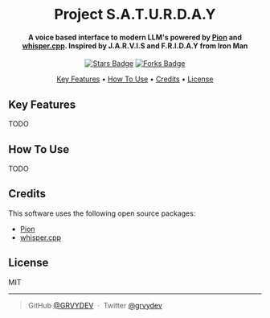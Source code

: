 <h1 align="center">
  <br>
  <!--- TODO Add img
  <a href=""><img src="https://raw.githubusercontent.com/amitmerchant1990/electron-markdownify/master/app/img/markdownify.png" alt="Markdownify" width="200"></a> -->
  <br>
   Project S.A.T.U.R.D.A.Y 
  <br>
</h1>

<h4 align="center">A voice based interface to modern LLM's powered by <a href="https://github.com/pion">Pion</a> and <a href="https://github.com/ggerganov/whisper.cpp">whisper.cpp</a>. Inspired by J.A.R.V.I.S and F.R.I.D.A.Y from Iron Man</h4>

<p align="center">
    <a href="https://github.com/GRVYDEV/S.A.T.U.R.D.A.Y/stargazers"><img src="https://img.shields.io/github/stars/GRVYDEV/S.A.T.U.R.D.A.Y" alt="Stars Badge"/></a>
    <a href="https://github.com/GRVYDEV/S.A.T.U.R.D.A.Y/network/members"><img src="https://img.shields.io/github/forks/GRVYDEV/S.A.T.U.R.D.A.Y" alt="Forks Badge"/></a>
</p>

<p align="center">
  <a href="#key-features">Key Features</a> •
  <a href="#how-to-use">How To Use</a> •
  <a href="#credits">Credits</a> •
  <a href="#license">License</a>
</p>

<!--- TODO Add screenshot-->

## Key Features

TODO

## How To Use

TODO

## Credits

This software uses the following open source packages:

- [Pion](https://github.com/pion)
- [whisper.cpp](https://github.com/ggerganov/whisper.cpp)

<!--- ## Support
 TODO add buy me a coffee link
-->

## License

MIT

---

> GitHub [@GRVYDEV](https://github.com/GRVYDEV) &nbsp;&middot;&nbsp;
> Twitter [@grvydev](https://twitter.com/grvydev)
